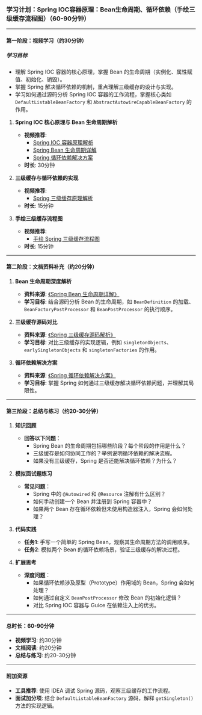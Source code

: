 ### 学习计划：Spring IOC容器原理：Bean生命周期、循环依赖（手绘三级缓存流程图）（60-90分钟）

---

#### **第一阶段：视频学习（约30分钟）**

##### 学习目标

- 理解 Spring IOC 容器的核心原理，掌握 Bean 的生命周期（实例化、属性赋值、初始化、销毁）。
- 掌握 Spring 解决循环依赖的机制，重点理解三级缓存的设计与实现。
- 学习如何通过源码分析 Spring IOC 容器的工作流程，掌握核心类如 `DefaultListableBeanFactory` 和 `AbstractAutowireCapableBeanFactory` 的作用。

1. **Spring IOC 核心原理与 Bean 生命周期解析**  
   - **视频推荐**: 
        - [Spring IOC 容器原理解析](https://www.bilibili.com/video/BV1sk4y1P7UM)  
        - [Spring Bean 生命周期详解](https://www.bilibili.com/video/BV1Py4y1a7zg)
        - [Spring 循环依赖解决方案](https://www.bilibili.com/video/BV11arfYnEw9)
   - **时长**: 30分钟  

2. **三级缓存与循环依赖的实现**  
   - **视频推荐**: 
        - [Spring 三级缓存原理解析](https://www.bilibili.com/video/BV1mD4y1E7yX)    
   - **时长**: 15分钟  

3. **手绘三级缓存流程图**  
   - **视频推荐**: 
        - [手绘 Spring 三级缓存流程图](https://www.bilibili.com/video/BV1C3411S7c7/)  
   - **时长**: 15分钟  

---

#### **第二阶段：文档资料补充（约20分钟）**

1. **Bean 生命周期深度解析**  
   - **资料来源**: [《Spring Bean 生命周期详解》](https://blog.csdn.net/Java_Yangxiaoyuan/article/details/123456789)  
   - **学习目标**: 结合源码分析 Bean 的生命周期，如 `BeanDefinition` 的加载、`BeanFactoryPostProcessor` 和 `BeanPostProcessor` 的执行顺序。

2. **三级缓存源码对比**  
   - **资料来源**: [《Spring 三级缓存源码解析》](https://blog.csdn.net/weixin_43212356/article/details/98765432)  
   - **学习目标**: 对比三级缓存的实现逻辑，例如 `singletonObjects`、`earlySingletonObjects` 和 `singletonFactories` 的作用。

3. **循环依赖解决方案**  
   - **资料来源**: [《Spring 循环依赖解决方案》](https://blog.csdn.net/qq_35423154/article/details/112233445)  
   - **学习目标**: 掌握 Spring 如何通过三级缓存解决循环依赖问题，并理解其局限性。

---

#### **第三阶段：总结与练习（约20-30分钟）**

1. **知识回顾**  
   - **回答以下问题**：  
     - Spring Bean 的生命周期包括哪些阶段？每个阶段的作用是什么？  
     - 三级缓存是如何协同工作的？举例说明循环依赖的解决流程。  
     - 如果没有三级缓存，Spring 是否还能解决循环依赖？为什么？

2. **模拟面试题练习**  
   - **常见问题**：  
     - Spring 中的 `@Autowired` 和 `@Resource` 注解有什么区别？  
     - 如何手动创建一个 Bean 并注册到 Spring 容器中？  
     - 如果两个 Bean 存在循环依赖但未使用构造器注入，Spring 会如何处理？

3. **代码实践**  
   - **任务1**: 手写一个简单的 Spring Bean，观察其生命周期方法的调用顺序。  
   - **任务2**: 模拟两个 Bean 的循环依赖场景，验证三级缓存的解决过程。

4. **扩展思考**  
   - **深度问题**：  
     - 如果循环依赖涉及原型（Prototype）作用域的 Bean，Spring 会如何处理？  
     - 如何通过自定义 `BeanPostProcessor` 修改 Bean 的初始化逻辑？  
     - 对比 Spring IOC 容器与 Guice 在依赖注入上的优劣。

---

#### **总时长：60-90分钟**  
- **视频学习**: 约30分钟  
- **文档阅读**: 约20分钟  
- **总结与练习**: 约20-30分钟  

---

#### **附加资源**  
- **工具推荐**: 使用 IDEA 调试 Spring 源码，观察三级缓存的工作流程。  
- **面试加分项**: 结合 `DefaultListableBeanFactory` 源码，解释 `getSingleton()` 方法的实现逻辑。
